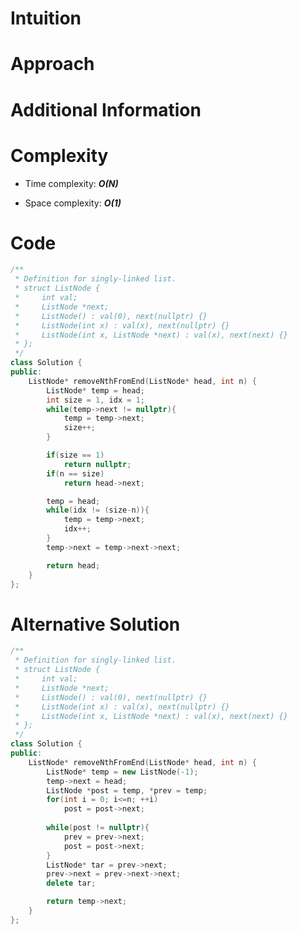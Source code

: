 # Intuition

# Approach

# Additional Information

# Complexity
- Time complexity: ***O(N)***
<!-- Add your time complexity here, e.g. $$O(n)$$ -->

- Space complexity: ***O(1)***
<!-- Add your space complexity here, e.g. $$O(n)$$ -->

# Code
```cpp
/**
 * Definition for singly-linked list.
 * struct ListNode {
 *     int val;
 *     ListNode *next;
 *     ListNode() : val(0), next(nullptr) {}
 *     ListNode(int x) : val(x), next(nullptr) {}
 *     ListNode(int x, ListNode *next) : val(x), next(next) {}
 * };
 */
class Solution {
public:
    ListNode* removeNthFromEnd(ListNode* head, int n) {
        ListNode* temp = head;
        int size = 1, idx = 1;
        while(temp->next != nullptr){
            temp = temp->next;
            size++;
        }

        if(size == 1)
            return nullptr;
        if(n == size)
            return head->next;

        temp = head;
        while(idx != (size-n)){
            temp = temp->next;
            idx++;
        }
        temp->next = temp->next->next;

        return head;
    }
};
```
# Alternative Solution
```cpp
/**
 * Definition for singly-linked list.
 * struct ListNode {
 *     int val;
 *     ListNode *next;
 *     ListNode() : val(0), next(nullptr) {}
 *     ListNode(int x) : val(x), next(nullptr) {}
 *     ListNode(int x, ListNode *next) : val(x), next(next) {}
 * };
 */
class Solution {
public:
    ListNode* removeNthFromEnd(ListNode* head, int n) {
        ListNode* temp = new ListNode(-1);
        temp->next = head;
        ListNode *post = temp, *prev = temp;
        for(int i = 0; i<=n; ++i)
            post = post->next;
        
        while(post != nullptr){
            prev = prev->next;
            post = post->next;
        }
        ListNode* tar = prev->next;
        prev->next = prev->next->next;
        delete tar;

        return temp->next;
    }
};
```
